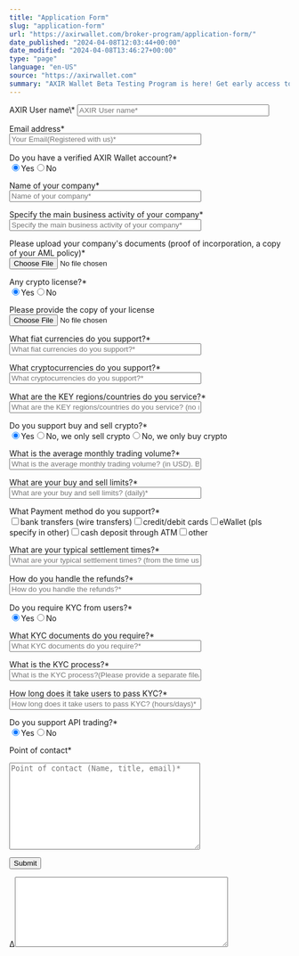 ```yaml
---
title: "Application Form"
slug: "application-form"
url: "https://axirwallet.com/broker-program/application-form/"
date_published: "2024-04-08T12:03:44+00:00"
date_modified: "2024-04-08T13:46:27+00:00"
type: "page"
language: "en-US"
source: "https://axirwallet.com"
summary: "AXIR Wallet Beta Testing Program is here! Get early access to AXIR Wallet, share your feedback, and earn rewards. Limited to 100 participants."
---
```


<form action="/wp-admin/admin-ajax.php#wpcf7-f22330-o3" aria-label="Contact form" data-status="init" enctype="multipart/form-data" method="post" novalidate="novalidate"><input name="_wpcf7" type="hidden" value="22330"></input><input name="_wpcf7_version" type="hidden" value="5.9.3"></input><input name="_wpcf7_locale" type="hidden" value="en_US"></input><input name="_wpcf7_unit_tag" type="hidden" value="wpcf7-f22330-o3"></input><input name="_wpcf7_container_post" type="hidden" value="0"></input><input name="_wpcf7_posted_data_hash" type="hidden" value=""></input><input name="_wpcf7_recaptcha_response" type="hidden" value=""></input><label>AXIR User name\*</label>  
<input aria-invalid="false" aria-required="true" name="your-username" placeholder="AXIR User name*" size="40" type="text" value=""></input>

<label>Email address\*</label>  
<input aria-invalid="false" aria-required="true" name="your-email" placeholder="Your Email(Registered with us)*" size="40" type="email" value=""></input>

<label>Do you have a verified AXIR Wallet account?\*</label>  
<label><input checked="checked" name="verified_account" type="radio" value="Yes"></input>Yes</label><label><input name="verified_account" type="radio" value="No"></input>No</label>

<label>Name of your company\*</label>  
<input aria-invalid="false" aria-required="true" name="your-company" placeholder="Name of your company*" size="40" type="text" value=""></input>

<label>Specify the main business activity of your company\*</label>  
<input aria-invalid="false" aria-required="true" name="main_business_activity" placeholder="Specify the main business activity of your company*" size="40" type="text" value=""></input>

<label>Please upload your company's documents (proof of incorporation, a copy of your AML policy)\*</label>  
<input accept=".jpg,.jpeg,.png,.pdf" aria-invalid="false" aria-required="true" name="company_documents" size="40" type="file"></input>

<label>Any crypto license?\*</label>  
<label><input checked="checked" name="crypto_licesnse" type="radio" value="Yes"></input>Yes</label><label><input name="crypto_licesnse" type="radio" value="No"></input>No</label>

<label>Please provide the copy of your license</label>  
<input accept=".jpg,.jpeg,.png,.pdf" aria-invalid="false" name="licesnse_copy" size="40" type="file"></input>

<label>What fiat currencies do you support?\*</label>  
<input aria-invalid="false" aria-required="true" name="supported_fiat_currencies" placeholder="What fiat currencies do you support?*" size="40" type="text" value=""></input>

<label>What cryptocurrencies do you support?\*</label>  
<input aria-invalid="false" aria-required="true" name="supported_crypto_currencies" placeholder="What cryptocurrencies do you support?*" size="40" type="text" value=""></input>

<label>What are the KEY regions/countries do you service?\*</label>  
<input aria-invalid="false" aria-required="true" name="key_regions" placeholder="What are the KEY regions/countries do you service? (no need to list all - or write 'global')*" size="40" type="text" value=""></input>

<label>Do you support buy and sell crypto?\*</label>  
<label><input checked="checked" name="support_buy_sell_crypto" type="radio" value="Yes"></input>Yes</label><label><input name="support_buy_sell_crypto" type="radio" value="No, we only sell crypto"></input>No, we only sell crypto</label><label><input name="support_buy_sell_crypto" type="radio" value="No, we only buy crypto"></input>No, we only buy crypto</label>

<label>What is the average monthly trading volume?\*</label>  
<input aria-invalid="false" aria-required="true" name="average_monthly_trading_volume" placeholder="What is the average monthly trading volume? (in USD). Buy & Sell volume respectively?*" size="40" type="text" value=""></input>

<label>What are your buy and sell limits?\*</label>  
<input aria-invalid="false" aria-required="true" name="buy_sell_limits_daily" placeholder="What are your buy and sell limits? (daily)*" size="40" type="text" value=""></input>

<label>What Payment method do you support?\*</label>  
<label><input name="supported_payment_methods[]" type="checkbox" value="bank transfers (wire transfers)"></input>bank transfers (wire transfers)</label><label><input name="supported_payment_methods[]" type="checkbox" value="credit/debit cards"></input>credit/debit cards</label><label><input name="supported_payment_methods[]" type="checkbox" value="eWallet (pls specify in other)"></input>eWallet (pls specify in other)</label><label><input name="supported_payment_methods[]" type="checkbox" value="cash deposit through ATM"></input>cash deposit through ATM</label><label><input name="supported_payment_methods[]" type="checkbox" value="other"></input>other</label>

<label>What are your typical settlement times?\*</label>  
<input aria-invalid="false" aria-required="true" name="typical_settlement_time" placeholder="What are your typical settlement times? (from the time user makes a deposit/purchase to when the money/crypto arrives in the user account)*" size="40" type="text" value=""></input>

<label>How do you handle the refunds?\*</label>  
<input aria-invalid="false" aria-required="true" name="handle_refunds" placeholder="How do you handle the refunds?*" size="40" type="text" value=""></input>

<label>Do you require KYC from users?\*</label>  
<label><input checked="checked" name="require_kyc_from_users" type="radio" value="Yes"></input>Yes</label><label><input name="require_kyc_from_users" type="radio" value="No"></input>No</label>

<label>What KYC documents do you require?\*</label>  
<input aria-invalid="false" aria-required="true" name="kyc_documents" placeholder="What KYC documents do you require?*" size="40" type="text" value=""></input>

<label>What is the KYC process?\*</label>  
<input aria-invalid="false" aria-required="true" name="kyc_process" placeholder="What is the KYC process?(Please provide a separate file/link with screenshots for each KYC step)*" size="40" type="text" value=""></input>

<label>How long does it take users to pass KYC?\*</label>  
<input aria-invalid="false" aria-required="true" name="time_to_pass_kyc" placeholder="How long does it take users to pass KYC? (hours/days)*" size="40" type="text" value=""></input>

<label>Do you support API trading?\*</label>  
<label><input checked="checked" name="support_api_trading" type="radio" value="Yes"></input>Yes</label><label><input name="support_api_trading" type="radio" value="No"></input>No</label>

<label>Point of contact\*</label>  
<textarea aria-invalid="false" aria-required="true" cols="40" name="point_of_contact" placeholder="Point of contact (Name, title, email)*" rows="10"></textarea>

<input type="submit" value="Submit"></input>

<label>Δ<textarea cols="45" maxlength="100" name="_wpcf7_ak_hp_textarea" rows="8"></textarea></label><input id="ak_js_3" name="_wpcf7_ak_js" type="hidden" value="188"></input>

</form>